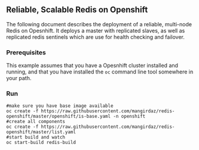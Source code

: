 ## Reliable, Scalable Redis on Openshift

The following document describes the deployment of a reliable, multi-node Redis on Opesnhift.  It deploys a master with replicated slaves, as well as replicated redis sentinels which are use for health checking and failover.

### Prerequisites

This example assumes that you have a Opesnhift cluster installed and running, and that you have installed the ```oc``` command line tool somewhere in your path.


### Run 

    #make sure you have base image available
    oc create -f https://raw.githubusercontent.com/mangirdaz/redis-openshift/master/openshift/is-base.yaml -n openshift
    #create all components
    oc create -f https://raw.githubusercontent.com/mangirdaz/redis-openshift/master/list.yaml
    #start build and watch 
    oc start-build redis-build